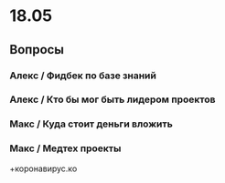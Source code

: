 # 18.05

## Вопросы

### Алекс / Фидбек по базе знаний



### Алекс / Кто бы мог быть лидером проектов



### Макс / Куда стоит деньги вложить



### Макс / Медтех проекты

+коронавирус.ко

